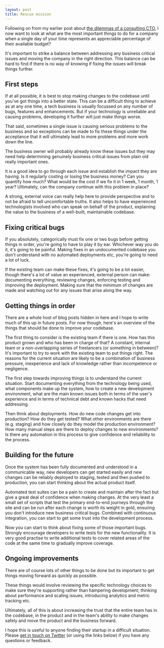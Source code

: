 ```yaml
---
layout: post
title: Rescue mission
---
```


Following on from my earlier post about [the dilemmas of a consulting CTO](/2014/05/19/dilemmas-of-a-consulting-cto/), I now want to look at what are the most important things to do for a company when a single day of your time represents an appreciable percentage of their available budget?

It's important to strike a balance between addressing any business critical issues and moving the company in the right direction. This balance can be hard to find if there is no way of knowing if fixing the issues will break things further.

## First steps

If at all possible, it is best to stop making changes to the codebase until you've got things into a better state. This can be a difficult thing to achieve as at any one time, a tech business is usually focussed on any number of bugs, features and enhancements. But if your technology is unreliable and causing problems, developing it further will just make things worse.

That said, sometimes a single issue is causing serious problems to the business and so exceptions can be made to fix these things under the acceptance that it will ultimately lead to more problems and more work down the line.

The business owner will probably already know these issues but they may need help determining genuinely business critical issues from plain old really important ones.

It is a good idea to go through each issue and establish the impact they are having. Is it regularly costing or losing the business money? Can you quantify how much? What would be the cost if we fix it in 1 week, 1 month, 1 year? Ultimately, can the company continue with this problem in place?

A strong, external voice can really help here to provide perspective and to not be afraid to tell uncomfortable truths. It also helps to have experienced technologists involved who can speak on behalf of the product, explaining the value to the business of a well-built, maintainable codebase.

## Fixing critical bugs

If you absolutely, categorically must fix one or two bugs before getting things in order, you're going to have to play it by ear. Whichever way you do it, it's going to be painful. Making fixes in an undocumented codebase you don't understand with no automated deployments etc, you're going to need a lot of luck.

If the existing team can make these fixes, it's going to be a lot easier, though there's a lot of value an experienced, external person can make: documenting everything, reviewing changes, enforcing testing and improving the deployment. Making sure that the minimum of changes are made and watching out for any issues that arise along the way.

## Getting things in order

There are a whole host of blog posts hidden in here and I hope to write much of this up in future posts. For now though, here's an overview of the things that should be done to improve your codebase.

The first thing to consider is the existing team if there is one. How has this product grown and who has been in charge of that? A constant, internal team or a non-overlapping series of freelancers (or something in between)? It's important to try to work with the existing team to put things right. The reasons for the current situation are likely to be a combination of business pressure, inexperience and lack of knowledge rather than incompetence or negligence.

The first step towards improving things is to understand the current situation. Start documenting everything from the technology being used, what components make up the system, how to create a new development environment, what are the main known issues both in terms of the user's experience and in terms of technical debt and known hacks that need addressing.

Then think about deployments. How do new code changes get into production? How do they get tested? What other environments are there (e.g. staging) and how closely do they model the production environment? How many manual steps are there to deploy changes to new environments? Is there any automation in this process to give confidence and reliability to the process.

## Building for the future

Once the system has been fully documented and understood in a communicable way, new developers can get started easily and new changes can be reliably deployed to staging, tested and then pushed to production, you can start thinking about the actual product itself.

Automated test suites can be a pain to create and maintain after the fact but give a great deal of confidence when making changes. At the very least a small set of scripts that test the primary end-to-end journeys through the site and can be run after each change is worth its weight in gold, ensuring you don't introduce new business critical bugs. Combined with continuous integration, you can start to get some trust into the development process.

Now you can start to think about fixing some of those important bugs. Strongly encourage developers to write tests for the new functionality. It is very good practise to write additional tests to cover related areas of the code at the same time to gradually improve coverage.

## Ongoing improvements

There are of course lots of other things to be done but its important to get things moving forward as quickly as possible.

These things would involve reviewing the specific technology choices to make sure they're supporting rather than hampering development; thinking about performance and scaling issues, introducing analytics and metric tracking etc.

Ultimately, all of this is about increasing the trust that the entire team has in the codebase, in the product and in the team's ability to make changes safely and move the product and the business forward.

I hope this is useful to anyone finding their startup in a difficult situation. Please [get in touch on Twitter](https://twitter.com/kpopper) (or using the links below) if you have any questions or feedback.
